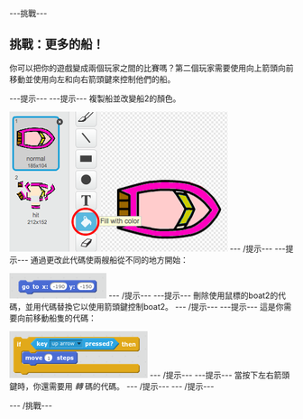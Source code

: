 \---挑戰\---

## 挑戰：更多的船！

你可以把你的遊戲變成兩個玩家之間的比賽嗎？第二個玩家需要使用向上箭頭向前移動並使用向左和向右箭頭鍵來控制他們的船。

\---提示\--- \---提示\--- 複製船並改變船2的顏色。

![截圖](images/boat-p2.png) \--- /提示\--- \---提示\--- 通過更改此代碼使兩艘船從不同的地方開始：

![截圖](images/boat-p2start-blocks.png) \--- /提示\--- \---提示\--- 刪除使用鼠標的boat2的代碼，並用代碼替換它以使用箭頭鍵控制boat2。 \--- /提示\--- \---提示\--- 這是你需要向前移動船隻的代碼：

![截圖](images/boat-p2forward-blocks.png) \--- /提示\--- \---提示\--- 當按下左右箭頭鍵時，你還需要用 *轉* 碼的代碼。 \--- /提示\--- \--- /提示\---

\--- /挑戰\---